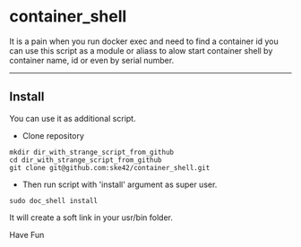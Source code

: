 # container_shell
It is a pain when you run docker exec and need to find a container id
you can use this script as a module or aliass to alow start container shell by container name, id or even by serial number. 

---------------
## Install
You can use it as additional script. 
- Clone repository
```
mkdir dir_with_strange_script_from_github
cd dir_with_strange_script_from_github
git clone git@github.com:ske42/container_shell.git
```
- Then run script with 'install' argument as super user.

```
sudo doc_shell install
```
It will create a soft link in your usr/bin folder.

Have Fun

